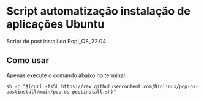 # Script automatização instalação de aplicações Ubuntu
Script de post install do Pop!_OS_22.04


## Como usar

Apenas execute o comando abaixo no terminal
```shell
sh -c "$(curl -fsSL https://raw.githubusercontent.com/Diolinux/pop-os-postinstall/main/pop-os-postinstall.sh)"
```
